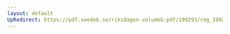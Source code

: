 ```yaml
---
layout: default
UpRedirect: https://pdf.swedeb.se/riksdagen-volumeG-pdf/199293/reg_199293/reg_199293_0376.pdf
---
```

